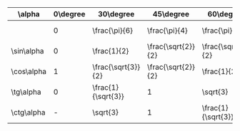 | <span class="katex">\alpha</span> | <span class="katex">0\degree</span> | <span class="katex">30\degree</span> | <span class="katex">45\degree</span> | <span class="katex">60\degree</span> | <span class="katex">90\degree</span> |
|-|-|-|-|-|-|
| | <span class="katex">0</span> | <span class="katex">\frac{\pi}{6}</span> | <span class="katex">\frac{\pi}{4}</span> | <span class="katex">\frac{\pi}{3}</span> | <span class="katex">\frac{\pi}{2}</span> |
| <span class="katex">\sin\alpha</span> | <span class="katex">0</span> | <span class="katex">\frac{1}{2}</span> | <span class="katex">\frac{\sqrt{2}}{2}</span> | <span class="katex">\frac{\sqrt{3}}{2}</span> | <span class="katex">1</span> |
| <span class="katex">\cos\alpha</span> | <span class="katex">1</span> | <span class="katex">\frac{\sqrt{3}}{2}</span> | <span class="katex">\frac{\sqrt{2}}{2}</span> | <span class="katex">\frac{1}{2}</span> | <span class="katex">0</span> |
| <span class="katex">\tg\alpha</span> | <span class="katex">0</span> | <span class="katex">\frac{1}{\sqrt{3}}</span> | <span class="katex">1</span> | <span class="katex">\sqrt{3}</span> | <span class="katex">-</span> |
| <span class="katex">\ctg\alpha</span> | <span class="katex">-</span> | <span class="katex">\sqrt{3}</span> | <span class="katex">1</span> | <span class="katex">\frac{1}{\sqrt{3}}</span> | <span class="katex">0</span> |
